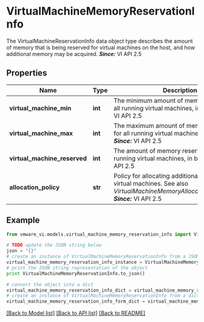 # VirtualMachineMemoryReservationInfo

The VirtualMachineReservationInfo data object type describes the amount of memory that is being reserved for virtual machines on the host, and how additional memory may be acquired.  ***Since:*** VI API 2.5 

## Properties
Name | Type | Description | Notes
------------ | ------------- | ------------- | -------------
**virtual_machine_min** | **int** | The minimum amount of memory reserved for all running virtual machines, in bytes.  ***Since:*** VI API 2.5  | 
**virtual_machine_max** | **int** | The maximum amount of memory reserved for all running virtual machines, in bytes.  ***Since:*** VI API 2.5  | 
**virtual_machine_reserved** | **int** | The amount of memory reserved for all running virtual machines, in bytes.  ***Since:*** VI API 2.5  | 
**allocation_policy** | **str** | Policy for allocating additional memory for virtual machines.  See also *VirtualMachineMemoryAllocationPolicy_enum*.  ***Since:*** VI API 2.5  | 

## Example

```python
from vmware_vi.models.virtual_machine_memory_reservation_info import VirtualMachineMemoryReservationInfo

# TODO update the JSON string below
json = "{}"
# create an instance of VirtualMachineMemoryReservationInfo from a JSON string
virtual_machine_memory_reservation_info_instance = VirtualMachineMemoryReservationInfo.from_json(json)
# print the JSON string representation of the object
print VirtualMachineMemoryReservationInfo.to_json()

# convert the object into a dict
virtual_machine_memory_reservation_info_dict = virtual_machine_memory_reservation_info_instance.to_dict()
# create an instance of VirtualMachineMemoryReservationInfo from a dict
virtual_machine_memory_reservation_info_form_dict = virtual_machine_memory_reservation_info.from_dict(virtual_machine_memory_reservation_info_dict)
```
[[Back to Model list]](../README.md#documentation-for-models) [[Back to API list]](../README.md#documentation-for-api-endpoints) [[Back to README]](../README.md)


